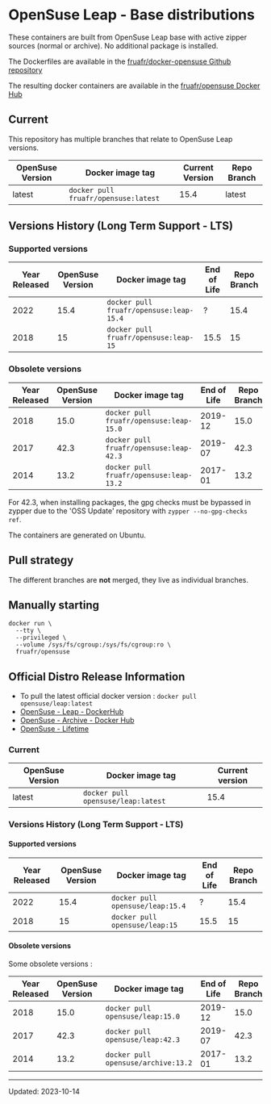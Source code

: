 # OpenSuse Leap - Base distributions

These containers are built from OpenSuse Leap base with active zipper sources (normal or archive). No additional package is installed.

The Dockerfiles are available in the [fruafr/docker-opensuse Github repository](https://github.com/fruafr/docker-opensuse)

The resulting docker containers are available in the [fruafr/opensuse Docker Hub](https://hub.docker.com/repository/docker/fruafr/opensuse)

## Current

This repository has multiple branches that relate to OpenSuse Leap versions.

|OpenSuse Version    |Docker image tag                       |Current Version |Repo Branch   |
|------------------|---------------------------------------|----------------|--------------|
|latest            | `docker pull fruafr/opensuse:latest` | 15.4 | latest |

## Versions History (Long Term Support - LTS)

### Supported versions

|Year Released |OpenSuse Version |Docker image tag                  |End of Life               |Repo Branch       |
|--------------|---------------|--------------|----------------------------------|--------------------------|
| 2022 | 15.4 | `docker pull fruafr/opensuse:leap-15.4` | ? | 15.4 |
| 2018 | 15 | `docker pull fruafr/opensuse:leap-15` | 15.5 | 15 |

### Obsolete versions 

|Year Released |OpenSuse Version |Docker image tag                    |End of Life                      |Repo Branch       |
|--------------|---------------|------------------------------------|--------------------------|------------------|
| 2018 | 15.0 | `docker pull fruafr/opensuse:leap-15.0` | 2019-12 | 15.0 |
| 2017 | 42.3 | `docker pull fruafr/opensuse:leap-42.3` | 2019-07 | 42.3 |
| 2014 | 13.2 | `docker pull fruafr/opensuse:leap-13.2`| 2017-01 | 13.2 |

For 42.3, when installing packages, the gpg checks must be bypassed in zypper due to the 'OSS Update' repository with `zypper --no-gpg-checks ref`.

The containers are generated on Ubuntu.

## Pull strategy

The different branches are **not** merged, they live as individual branches.

## Manually starting

```
docker run \
  --tty \
  --privileged \
  --volume /sys/fs/cgroup:/sys/fs/cgroup:ro \
  fruafr/opensuse
```

## Official Distro Release Information
- To pull the latest official docker version : `docker pull opensuse/leap:latest`
- [OpenSuse - Leap - DockerHub](https://hub.docker.com/r/opensuse/leap)
- [OpenSuse - Archive - Docker Hub](https://hub.docker.com/r/opensuse/archive)
- [OpenSuse - Lifetime](https://en.opensuse.org/Lifetime)

### Current

|OpenSuse Version    |Docker image tag                |Current version |
|------------------|--------------------------------|----------------|
|latest            | `docker pull opensuse/leap:latest` | 15.4 |

### Versions History (Long Term Support - LTS)

#### Supported versions

|Year Released |OpenSuse Version |Docker image tag                  |End of Life               |Repo Branch       |
|--------------|---------------|--------------|----------------------------------|--------------------------|
| 2022 | 15.4 | `docker pull opensuse/leap:15.4` | ? | 15.4 |
| 2018 | 15 | `docker pull opensuse/leap:15` | 15.5 | 15 |

#### Obsolete versions 

Some obsolete versions :

|Year Released |OpenSuse Version |Docker image tag                    |End of Life                      |Repo Branch       |
|--------------|---------------|------------------------------------|--------------------------|------------------|
| 2018 | 15.0 | `docker pull opensuse/leap:15.0` | 2019-12 | 15.0 |
| 2017 | 42.3 | `docker pull opensuse/leap:42.3` | 2019-07 | 42.3 |
| 2014 | 13.2 | `docker pull opensuse/archive:13.2`| 2017-01 | 13.2 |

----
Updated: 2023-10-14
